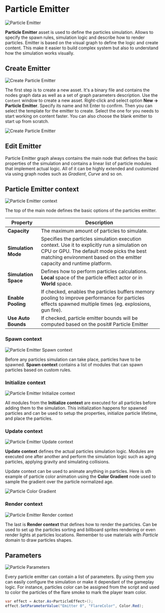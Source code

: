 # Particle Emitter

![Particle Emitter](media/particle-emitter.png)

**Particle Emitter** asset is used to define the particles simulation. Allows to specify the spawn rules, simulation logic and describe how to render particles. Emitter is based on the visual graph to define the logic and create content. This make it easier to build complex system but also to understand how the simulation works visually.

## Create Emitter

![Create Particle Emitter](media/particle-emitter-create-new.jpg)

The first step is to create a new asset. It's a binary file and contains the nodes graph data as well as a set of graph parameters description. Use the `Content` window to create a new asset. Right-click and select option **New -> Particle Emitter**. Specify its name and hit Enter to confirm. Then you can select the template for the emitter to create. Select the one for you needs to start working on content faster. You can also choose the blank emitter to start up from scratch.

![Create Particle Emitter](media/particle-emitter-create-template.jpg)

## Edit Emitter

Particle Emitter graph always contains the main node that defines the basic properties of the simulation and contains a linear list of particle modules that implement actual logic. All of it can be highly extended and customized via using graph nodes such as *Gradient*, *Curve* and so on.

## Particle Emitter context

![Particle Emitter context](media/particle-emitter-main-node.png)

The top of the main node defines the basic options of the particles emitter.

| Property | Description |
|--------|--------|
| **Capacity** | The maximum amount of particles to simulate. |
| **Simulation Mode** | Specifies the particles simulation execution context. Use it to explicitly run a simulation on CPU or GPU. The default mode picks the best matching environment based on the emitter capacity and runtime platform. |
| **Simulation Space** | Defines how to perform particles calculations. **Local** space of the particle effect actor or in **World** space. |
| **Enable Pooling** | If checked, enables the particles buffers memory pooling to improve performance for particles effects spawned multiple times (eg. explosions, gun fire). |
| **Use Auto Bounds** | If checked, particle emitter bounds will be computed based on the posit# Particle Emitter

### Spawn context

![Particle Emitter Spawn context](media/particle-emitter-spawn.png)

Before any particles simulation can take place, particles have to be spawned. **Spawn context** contains a list of modules that can spawn particles based on custom rules.

### Initialize context

![Particle Emitter Initialize context](media/particle-emitter-initialize.png)

All modules from the **Initialize context** are executed for all particles before adding them to the simulation. This initialization happens for spawned particles and can be used to setup the properties, initialize particle lifetime, and place the particles.

### Update context

![Particle Emitter Update context](media/particle-emitter-update.png)

**Update context** defines the actual particles simulation logic. Modules are executed one after another and perform the simulation logic such as aging particles, applying gravity and simulating collisions.

Update context can be used to animate anything in particles. Here is sth example of particle color animation using the **Color Gradient** node used to sample the gradient over the particle normalized age.

![Particle Color Gradient](media/particle-color-gradient.gif)

### Render context

![Particle Emitter Render context](media/particle-emitter-render.png)

The last is **Render context** that defines how to render the particles. Can be used to set up the particles sorting and billboard sprites rendering or even render lights at particles locations. Remember to use materials with *Particle* domain to draw particles shapes.

## Parameters

![Particle Parameters](media/particle-emitter-parameters.jpg)

Every particle emitter can contain a list of parameters. By using them you can easily configure the simulation or make it dependant of the gameplay logic. For instance, particles color can be assigned from the script and used to color the particles of the flare smoke to mark the player team color.

```cs
var effect = Actor.As<ParticleEffect>();
effect.SetParameterValue("Emitter 0", "FlareColor", Color.Red);
```


